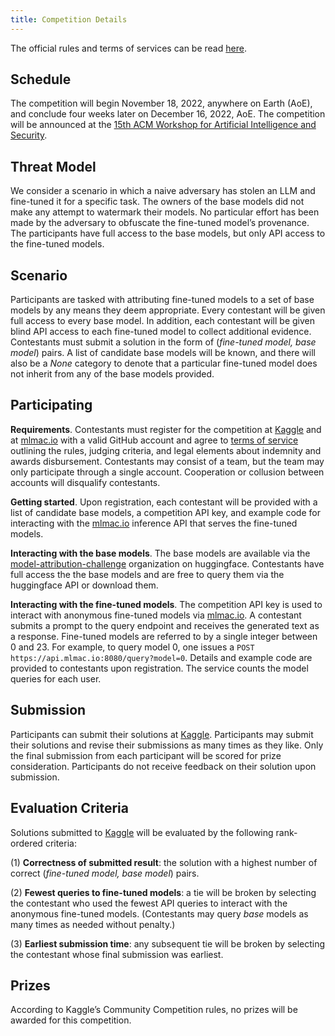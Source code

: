 ```yaml
---
title: Competition Details
---
```


The official rules and terms of services can be read [here](/terms).

## Schedule

The competition will begin November 18, 2022, anywhere on Earth (AoE), and conclude four weeks later on December 16, 2022, AoE. The competition will be announced at the [15th ACM Workshop for Artificial Intelligence and Security](https://aisec.cc/).

## Threat Model

We consider a scenario in which a naive adversary has stolen an LLM and fine-tuned it for a specific task. The owners of the base models did not make any attempt to watermark their models. No particular effort has been made by the adversary to obfuscate the fine-tuned model’s provenance. The participants have full access to the base models, but only API access to the fine-tuned models.

## Scenario

Participants are tasked with attributing fine-tuned models to a set of base models by any means they deem appropriate. Every contestant will be given full access to every base model. In addition, each contestant will be given blind API access to each fine-tuned model to collect additional evidence. Contestants must submit a solution in the form of (_fine-tuned model, base model_) pairs. A list of candidate base models will be known, and there will also be a _None_ category to denote that a particular fine-tuned model does not inherit from any of the base models provided.

## Participating

**Requirements**. Contestants must register for the competition at [Kaggle](https://www.kaggle.com/competitions/ml-model-attribution-2) and at [mlmac.io](https://mlmac.io) with a valid GitHub account and agree to [terms of service](/terms) outlining the rules, judging criteria, and legal elements about indemnity and awards disbursement. Contestants may consist of a team, but the team may only participate through a single account. Cooperation or collusion between accounts will disqualify contestants.

**Getting started**. Upon registration, each contestant will be provided with a list of candidate base models, a competition API key, and example code for interacting with the [mlmac.io](http://mlmac.io) inference API that serves the fine-tuned models.

**Interacting with the base models**. The base models are available via the [model-attribution-challenge](https://huggingface.co/model-attribution-challenge) organization on huggingface. Contestants have full access the the base models and are free to query them via the huggingface API or download them.

**Interacting with the fine-tuned models**. The competition API key is used to interact with anonymous fine-tuned models via [mlmac.io](http://mlmac.io). A contestant submits a prompt to the query endpoint and receives the generated text as a response. Fine-tuned models are referred to by a single integer between 0 and 23. For example, to query model 0, one issues a `POST https://api.mlmac.io:8080/query?model=0`. Details and example code are provided to contestants upon registration. The service counts the model queries for each user.

## Submission

Participants can submit their solutions at [Kaggle](https://www.kaggle.com/competitions/ml-model-attribution-2). Participants may submit their solutions and revise their submissions as many times as they like. Only the final submission from each participant will be scored for prize consideration. Participants do not receive feedback on their solution upon submission.

## Evaluation Criteria

Solutions submitted to [Kaggle](https://www.kaggle.com/competitions/ml-model-attribution-2) will be evaluated by the following rank-ordered criteria:

(1) **Correctness of submitted result**: the solution with a highest number of correct (_fine-tuned model, base model_) pairs.

(2) **Fewest queries to fine-tuned models**: a tie will be broken by selecting the contestant who used the fewest API queries to interact with the anonymous fine-tuned models. (Contestants may query _base_ models as many times as needed without penalty.)

(3) **Earliest submission time**: any subsequent tie will be broken by selecting the contestant whose final submission was earliest.

## Prizes

According to Kaggle’s Community Competition rules, no prizes will be awarded for this competition.
